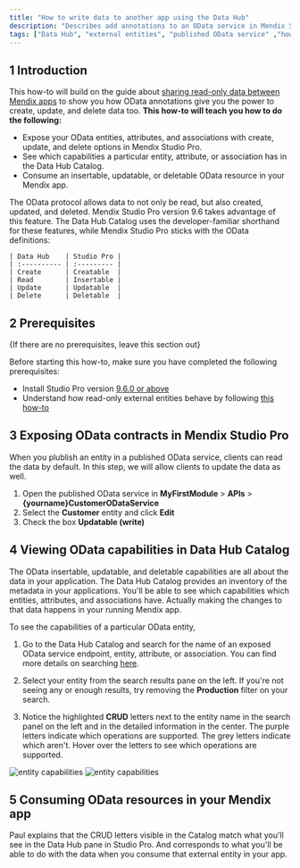 ```yaml
---
title: "How to write data to another app using the Data Hub"
description: "Describes add annotations to an OData service in Mendix Studio Pro, see external entities with these features in the Data Hub Catalog, and use them to build your app."
tags: ["Data Hub", "external entities", "published OData service" ,"how to","OData", "Data Hub Catalog"]
---
```


## 1 Introduction

This how-to will build on the guide about [sharing read-only data between Mendix apps](https://docs.mendix.com/data-hub/share-data/) to show you how OData annotations give you the power to create, update, and delete data too. 
**This how-to will teach you how to do the following:**

* Expose your OData entities, attributes, and associations with create, update, and delete options in Mendix Studio Pro.
* See which capabilities a particular entity, attribute, or association has in the Data Hub Catalog.
* Consume an insertable, updatable, or deletable OData resource in your Mendix app.

The OData protocol allows data to not only be read, but also created, updated, and deleted. Mendix Studio Pro version 9.6 takes advantage of this feature. The Data Hub Catalog uses the developer-familiar shorthand for these features, while Mendix Studio Pro sticks with the OData definitions: 

    | Data Hub    | Studio Pro |
    | :---------- | :--------- |
    | Create      | Creatable  |
    | Read        | Insertable |
    | Update      | Updatable  |
    | Delete      | Deletable  |

## 2 Prerequisites

{If there are no prerequisites, leave this section out}

Before starting this how-to, make sure you have completed the following prerequisites:

* Install Studio Pro version [9.6.0 or above](https://marketplace.mendix.com/link/studiopro/)
* Understand how read-only external entities behave by following [this how-to](https://docs.mendix.com/data-hub/share-data/)


## 3 Exposing OData contracts in Mendix Studio Pro

When you plublish an entity in a published OData service, clients can read the data by default. In this step, we will allow clients to update the data as well.

1. Open the published OData service in **MyFirstModule** > **APIs** > **{yourname}CustomerODataService**
2. Select the **Customer** entity and click **Edit**
3. Check the box **Updatable (write)**

## 4 Viewing OData capabilities in Data Hub Catalog

The OData insertable, updatable, and deletable capabilities are all about the data in your application. The Data Hub Catalog provides an inventory of the metadata in your applications. You'll be able to see which capabilities which entities, attributes, and associations have. Actually making the changes to that data happens in your running Mendix app. 

To see the capabilities of a particular OData entity, 

1. Go to the Data Hub Catalog and search for the name of an exposed OData service endpoint, entity, attribute, or association. You can find more details on searching [here](https://docs.mendix.com/data-hub/share-data/#5-using-the-data-hub-catalog-and-curating-your-own-service).

2. Select your entity from the search results pane on the left. If you're not seeing any or enough results, try removing the **Production** filter on your search.

3. Notice the highlighted **CRUD** letters next to the entity name in the search panel on the left and in the detailed information in the center. The purple letters indicate which operations are supported. The grey letters indicate which aren't. Hover over the letters to see which operations are supported.

![entity capabilities](attachments/write-data/left-panel-crud.png)
![entity capabilities](attachments/write-data/center-panel-crud.png)


## 5 Consuming OData resources in your Mendix app
Paul explains that the CRUD letters visible in the Catalog match what you'll see in the Data Hub pane in Studio Pro. And corresponds to what you'll be able to do with the data when you consume that external entity in your app.
